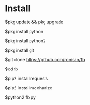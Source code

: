 # Install
$pkg update && pkg upgrade

$pkg install python

$pkg install python2

$pkg install git

$git clone https://github.com/ronisan/fb

$cd fb

$pip2 install requests

$pip2 install mechanize

$python2 fb.py

